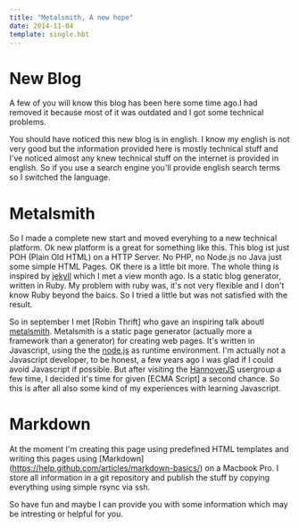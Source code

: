 ```yaml
---
title: "Metalsmith, A new hope"
date: 2014-11-04
template: single.hbt
---
```


# New Blog
A few of you will know this blog has been here some time ago.I had removed it because most of it was outdated and I got some technical problems.

You should have noticed this new blog is in english. I know my english is not very good but the information provided here is mostly technical stuff and I've noticed almost any knew technical stuff on the internet is provided in english. So if you use a search engine you'll provide english search terms so I switched the language.

# Metalsmith
So I made a complete new start and moved everyhing to a new technical platform. Ok new platform is a great for something like this. This blog ist just POH (Plain Old HTML) on a HTTP Server. No PHP, no Node.js no Java just some simple HTML Pages. 
OK there is a little bit more. The whole thing is inspired by [jekyll](http://jekyllrb.com/) which I met a view month ago. Is a static blog generator, written in Ruby. My problem with ruby was, it's not very flexible and I don't know Ruby beyond the baics. So I tried a little but was not satisfied with the result.

So in september I met [Robin Thrift] who gave an inspiring talk aboutl [metalsmith](http://www.robinthrift.com/posts/getting-to-know-metalsmith/). Metalsmith is a static page generator (actually more a framework than a generator) for creating web pages. It's written in Javascript, using the the [node.js]() as runtime environment. I'm actually not a Javascript developer, to be honest, a few years ago I was glad if I could avoid Javascript if possible. But after visiting the [HannoverJS]() usergroup a few time, I decided it's time for given [ECMA Script] a second chance. So this is after all also some kind of my experiences with learning Javascript.

# Markdown

At the moment I'm creating this page using predefined HTML templates and writing this pages using [Markdown] (https://help.github.com/articles/markdown-basics/) on a Macbook Pro. I store all information in a git repository and publish the stuff by copying everything using simple rsync via ssh.

So have fun and maybe I can provide you with some information which may be intresting or helpful for you.
